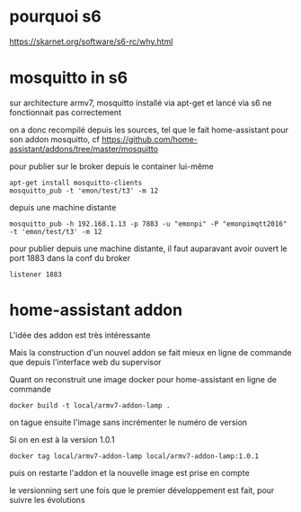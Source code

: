 # pourquoi s6

https://skarnet.org/software/s6-rc/why.html

# mosquitto in s6

sur architecture armv7, mosquitto installé via apt-get et lancé via s6 ne fonctionnait pas correctement

on a donc recompilé depuis les sources, tel que le fait home-assistant pour son addon mosquitto, cf https://github.com/home-assistant/addons/tree/master/mosquitto

pour publier sur le broker depuis le container lui-même
```
apt-get install mosquitto-clients
mosquitto_pub -t 'emon/test/t3' -m 12
```

depuis une machine distante
```
mosquitto_pub -h 192.168.1.13 -p 7883 -u "emonpi" -P "emonpimqtt2016" -t 'emon/test/t3' -m 12
```

pour publier depuis une machine distante, il faut auparavant avoir ouvert le port 1883 dans la conf du broker
```
listener 1883
```

# home-assistant addon

L'idée des addon est très intéressante 

Mais la construction d'un nouvel addon se fait mieux en ligne de commande que depuis l'interface web du supervisor

Quant on reconstruit une image docker pour home-assistant en ligne de commande

```
docker build -t local/armv7-addon-lamp .
```

on tague ensuite l'image sans incrémenter le numéro de version

Si on en est à la version 1.0.1
```
docker tag local/armv7-addon-lamp local/armv7-addon-lamp:1.0.1
```
puis on restarte l'addon et la nouvelle image est prise en compte

le versionning sert une fois que le premier développement est fait, pour suivre les évolutions



